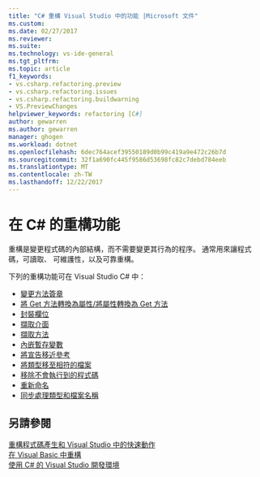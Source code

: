 ```yaml
---
title: "C# 重構 Visual Studio 中的功能 |Microsoft 文件"
ms.custom: 
ms.date: 02/27/2017
ms.reviewer: 
ms.suite: 
ms.technology: vs-ide-general
ms.tgt_pltfrm: 
ms.topic: article
f1_keywords:
- vs.csharp.refactoring.preview
- vs.csharp.refactoring.issues
- vs.csharp.refactoring.buildwarning
- VS.PreviewChanges
helpviewer_keywords: refactoring [C#]
author: gewarren
ms.author: gewarren
manager: ghogen
ms.workload: dotnet
ms.openlocfilehash: 6dec764acef39550189d0b99c419a9e472c26b7d
ms.sourcegitcommit: 32f1a690fc445f9586d53698fc82c7debd784eeb
ms.translationtype: MT
ms.contentlocale: zh-TW
ms.lasthandoff: 12/22/2017
---
```

# <a name="refactoring-features-in-c"></a>在 C# 的重構功能 #

重構是變更程式碼的內部結構，而不需要變更其行為的程序。 通常用來讓程式碼，可讀取、 可維護性，以及可靠重構。

下列的重構功能可在 Visual Studio C# 中：

* [變更方法簽章](refactoring/change-method-signature.md)
* [將 Get 方法轉換為屬性/將屬性轉換為 Get 方法](refactoring/convert-get-method-to-property.md)
* [封裝欄位](refactoring/encapsulate-field.md)
* [擷取介面](refactoring/extract-interface.md)
* [擷取方法](refactoring/extract-method.md)
* [內嵌暫存變數](refactoring/inline-temporary-variable.md)
* [將宣告移近參考](refactoring/move-declaration-near-reference.md)
* [將類型移至相符的檔案](refactoring/move-type-to-matching-file.md)
* [移除不會執行到的程式碼](refactoring/remove-unreachable-code.md)
* [重新命名](refactoring/rename.md)
* [同步處理類型和檔案名稱](refactoring/sync-type-and-file.md)

## <a name="see-also"></a>另請參閱

[重構程式碼產生和 Visual Studio 中的快速動作](../ide/refactoring-code-generation-quick-actions.md)  
[在 Visual Basic 中重構](../vb-ide/refactoring-vb.md)  
[使用 C# 的 Visual Studio 開發環境](using-the-visual-studio-development-environment-for-csharp.md)
